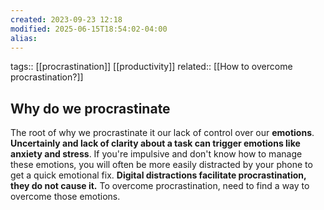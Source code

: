 ```yaml
---
created: 2023-09-23 12:18
modified: 2025-06-15T18:54:02-04:00
alias: 
---
```

tags:: [[procrastination]] [[productivity]]
related:: [[How to overcome procrastination?]]
## Why do we procrastinate

The root of why we procrastinate it our lack of control over our **emotions**.
**Uncertainly and lack of clarity about a task can trigger emotions like anxiety and stress**.
If you're impulsive and don't know how to manage these emotions, you will often be more easily distracted by your phone to get a quick emotional fix. **Digital distractions facilitate procrastination, they do not cause it.** To overcome procrastination, need to find a way to overcome those emotions.
